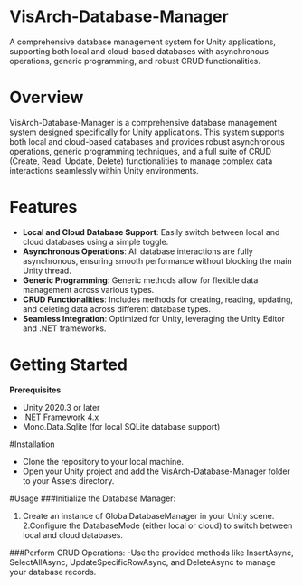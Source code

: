 # VisArch-Database-Manager
A comprehensive database management system for Unity applications, supporting both local and cloud-based databases with asynchronous operations, generic programming, and robust CRUD functionalities.

# Overview
VisArch-Database-Manager is a comprehensive database management system designed specifically for Unity applications. This system supports both local and cloud-based databases and provides robust asynchronous operations, generic programming techniques, and a full suite of CRUD (Create, Read, Update, Delete) functionalities to manage complex data interactions seamlessly within Unity environments.

# Features
- **Local and Cloud Database Support**: Easily switch between local and cloud databases using a simple toggle.
- **Asynchronous Operations**: All database interactions are fully asynchronous, ensuring smooth performance without blocking the main Unity thread.
- **Generic Programming**: Generic methods allow for flexible data management across various types.
- **CRUD Functionalities**: Includes methods for creating, reading, updating, and deleting data across different database types.
- **Seamless Integration**: Optimized for Unity, leveraging the Unity Editor and .NET frameworks.

# Getting Started
**Prerequisites**
- Unity 2020.3 or later
- .NET Framework 4.x
- Mono.Data.Sqlite (for local SQLite database support)

#Installation
- Clone the repository to your local machine.
- Open your Unity project and add the VisArch-Database-Manager folder to your Assets directory.

#Usage
###Initialize the Database Manager:
1. Create an instance of GlobalDatabaseManager in your Unity scene.
2.Configure the DatabaseMode (either local or cloud) to switch between local and cloud databases.

###Perform CRUD Operations:
-Use the provided methods like InsertAsync, SelectAllAsync, UpdateSpecificRowAsync, and DeleteAsync to manage your database records.
